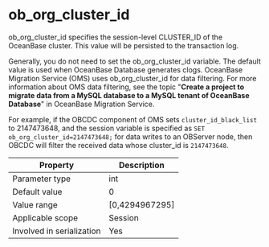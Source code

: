 ob_org_cluster_id
======================================
<!-- # docslug#/oceanbase-database/oceanbase-database/V4.0.0/ob_org_cluster_id-1-2-3-4 -->
ob_org_cluster_id specifies the session-level CLUSTER_ID of the OceanBase cluster. This value will be persisted to the transaction log.

Generally, you do not need to set the ob_org_cluster_id variable. The default value is used when OceanBase Database generates clogs. OceanBase Migration Service (OMS) uses ob_org_cluster_id for data filtering. For more information about OMS data filtering, see the topic "**Create a project to migrate data from a MySQL database to a MySQL tenant of OceanBase Database**" in OceanBase Migration Service.

For example, if the OBCDC component of OMS sets `cluster_id_black_list` to 2147473648, and the session variable is specified as `SET ob_org_cluster_id=2147473648;` for data writes to an OBServer node, then OBCDC will filter the received data whose cluster_id is `2147473648`.

| **Property** | **Description** |
|---------|-------------------|
| Parameter type | int |
| Default value | 0 |
| Value range | [0,4294967295] |
| Applicable scope | Session |
| Involved in serialization | Yes |
